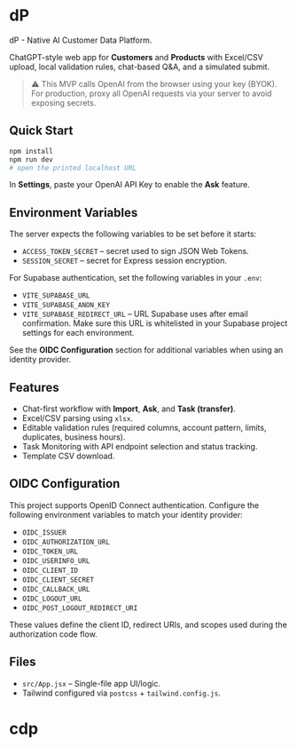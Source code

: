 # dP

dP - Native AI Customer Data Platform.

ChatGPT-style web app for **Customers** and **Products** with Excel/CSV upload, local validation rules, chat-based Q&A, and a simulated submit.

> ⚠️ This MVP calls OpenAI from the browser using your key (BYOK). For production, proxy all OpenAI requests via your server to avoid exposing secrets.

## Quick Start
```bash
npm install
npm run dev
# open the printed localhost URL
```
In **Settings**, paste your OpenAI API Key to enable the **Ask** feature.

## Environment Variables

The server expects the following variables to be set before it starts:

- `ACCESS_TOKEN_SECRET` – secret used to sign JSON Web Tokens.
- `SESSION_SECRET` – secret for Express session encryption.

For Supabase authentication, set the following variables in your `.env`:

- `VITE_SUPABASE_URL`
- `VITE_SUPABASE_ANON_KEY`
- `VITE_SUPABASE_REDIRECT_URL` – URL Supabase uses after email confirmation. Make sure this URL is whitelisted in your Supabase project settings for each environment.

See the **OIDC Configuration** section for additional variables when using an identity provider.

## Features
- Chat-first workflow with **Import**, **Ask**, and **Task (transfer)**.
- Excel/CSV parsing using `xlsx`.
- Editable validation rules (required columns, account pattern, limits, duplicates, business hours).
- Task Monitoring with API endpoint selection and status tracking.
- Template CSV download.

## OIDC Configuration

This project supports OpenID Connect authentication. Configure the following environment variables to match your identity provider:

- `OIDC_ISSUER`
- `OIDC_AUTHORIZATION_URL`
- `OIDC_TOKEN_URL`
- `OIDC_USERINFO_URL`
- `OIDC_CLIENT_ID`
- `OIDC_CLIENT_SECRET`
- `OIDC_CALLBACK_URL`
- `OIDC_LOGOUT_URL`
- `OIDC_POST_LOGOUT_REDIRECT_URI`

These values define the client ID, redirect URIs, and scopes used during the authorization code flow.

## Files
- `src/App.jsx` – Single-file app UI/logic.
- Tailwind configured via `postcss` + `tailwind.config.js`.
# cdp
